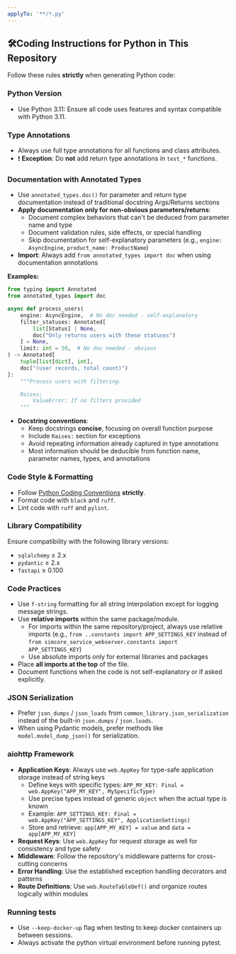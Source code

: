 ```yaml
---
applyTo: '**/*.py'
---
```


## 🛠️Coding Instructions for Python in This Repository

Follow these rules **strictly** when generating Python code:

### Python Version

* Use Python 3.11: Ensure all code uses features and syntax compatible with Python 3.11.

### Type Annotations

* Always use full type annotations for all functions and class attributes.
* ❗ **Exception**: Do **not** add return type annotations in `test_*` functions.

### Documentation with Annotated Types

* Use `annotated_types.doc()` for parameter and return type documentation instead of traditional docstring Args/Returns sections
* **Apply documentation only for non-obvious parameters/returns**:
  - Document complex behaviors that can't be deduced from parameter name and type
  - Document validation rules, side effects, or special handling
  - Skip documentation for self-explanatory parameters (e.g., `engine: AsyncEngine`, `product_name: ProductName`)
* **Import**: Always add `from annotated_types import doc` when using documentation annotations

**Examples:**
```python
from typing import Annotated
from annotated_types import doc

async def process_users(
    engine: AsyncEngine,  # No doc needed - self-explanatory
    filter_statuses: Annotated[
        list[Status] | None,
        doc("Only returns users with these statuses")
    ] = None,
    limit: int = 50,  # No doc needed - obvious
) -> Annotated[
    tuple[list[dict], int],
    doc("(user records, total count)")
]:
    """Process users with filtering.

    Raises:
        ValueError: If no filters provided
    """
```

* **Docstring conventions**:
  - Keep docstrings **concise**, focusing on overall function purpose
  - Include `Raises:` section for exceptions
  - Avoid repeating information already captured in type annotations
  - Most information should be deducible from function name, parameter names, types, and annotations

### Code Style & Formatting

* Follow [Python Coding Conventions](../../docs/coding-conventions.md) **strictly**.
* Format code with `black` and `ruff`.
* Lint code with `ruff` and `pylint`.

### Library Compatibility

Ensure compatibility with the following library versions:

* `sqlalchemy` ≥ 2.x
* `pydantic` ≥ 2.x
* `fastapi` ≥ 0.100

### Code Practices

* Use `f-string` formatting for all string interpolation except for logging message strings.
* Use **relative imports** within the same package/module.
  - For imports within the same repository/project, always use relative imports (e.g., `from ..constants import APP_SETTINGS_KEY` instead of `from simcore_service_webserver.constants import APP_SETTINGS_KEY`)
  - Use absolute imports only for external libraries and packages
* Place **all imports at the top** of the file.
* Document functions when the code is not self-explanatory or if asked explicitly.

### JSON Serialization

* Prefer `json_dumps` / `json_loads` from `common_library.json_serialization` instead of the built-in `json.dumps` / `json.loads`.
* When using Pydantic models, prefer methods like `model.model_dump_json()` for serialization.

### aiohttp Framework

* **Application Keys**: Always use `web.AppKey` for type-safe application storage instead of string keys
  - Define keys with specific types: `APP_MY_KEY: Final = web.AppKey("APP_MY_KEY", MySpecificType)`
  - Use precise types instead of generic `object` when the actual type is known
  - Example: `APP_SETTINGS_KEY: Final = web.AppKey("APP_SETTINGS_KEY", ApplicationSettings)`
  - Store and retrieve: `app[APP_MY_KEY] = value` and `data = app[APP_MY_KEY]`
* **Request Keys**: Use `web.AppKey` for request storage as well for consistency and type safety
* **Middleware**: Follow the repository's middleware patterns for cross-cutting concerns
* **Error Handling**: Use the established exception handling decorators and patterns
* **Route Definitions**: Use `web.RouteTableDef()` and organize routes logically within modules

### Running tests
* Use `--keep-docker-up` flag when testing to keep docker containers up between sessions.
* Always activate the python virtual environment before running pytest.
